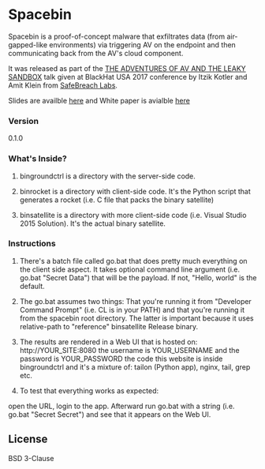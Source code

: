 # Spacebin

Spacebin is a proof-of-concept malware that exfiltrates data (from air-gapped-like environments) via triggering AV on the endpoint and then communicating back from the AV's cloud component.

It was released as part of the [THE ADVENTURES OF AV AND THE LEAKY SANDBOX](https://www.blackhat.com/us-17/briefings.html#the-adventures-of-av-and-the-leaky-sandbox) talk given at BlackHat USA 2017 conference by Itzik Kotler and Amit Klein from [SafeBreach Labs](http://www.safebreach.com).

Slides are availble [here](https://www.blackhat.com/docs/us-17/thursday/us-17-Kotler-The-Adventures-Of-Av-And-The-Leaky-Sandbox.pdf) and White paper is avialble [here](https://www.blackhat.com/docs/us-17/thursday/us-17-Kotler-The-Adventures-Of-Av-And-The-Leaky-Sandbox-wp.pdf)

### Version
0.1.0

### What's Inside?
1. bingroundctrl is a directory with the server-side code.

2. binrocket is a directory with client-side code. It's the Python script that generates a rocket (i.e. C file that packs the binary satellite)

3. binsatellite is a directory with more client-side code (i.e. Visual Studio 2015 Solution). It's the actual binary satellite.

### Instructions

1. There's a batch file called go.bat that does pretty much everything on the client side aspect. It takes optional command line argument (i.e. go.bat "Secret Data") that will be the payload. If not, "Hello, world" is the default.

2. The go.bat assumes two things: That you're running it from "Developer Command Prompt" (i.e. CL is in your PATH) and that you're running it from the spacebin root directory. The latter is important because it uses relative-path to "reference" binsatellite Release binary.

3. The results are rendered in a Web UI that is hosted on: http://YOUR_SITE:8080 the username is YOUR_USERNAME and the password is YOUR_PASSWORD the code this website is inside bingroundctrl and it's a mixture of: tailon (Python app), nginx, tail, grep etc.

4. To test that everything works as expected:

open the URL, login to the app. Afterward run go.bat with a string (i.e. go.bat "Secret Secret") and see that it appears on the Web UI.


License
----

BSD 3-Clause



